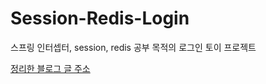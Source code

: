 # Session-Redis-Login
스프링 인터셉터, session, redis 공부 목적의 로그인 토이 프로젝트


[정리한 블로그 글 주소](https://velog.io/@sangmin1998/%EC%84%B8%EC%85%98-%EB%B6%88%EC%9D%BC%EC%B9%98%EC%99%80-Redis)
